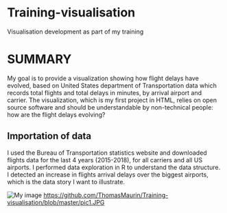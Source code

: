 # Training-visualisation
Visualisation development as part of my training
# SUMMARY

My goal is to provide a visualization showing how flight delays have evolved, based on United States department of Transportation  data which records total flights and total delays in minutes, by arrival airport and carrier. The visualization, which is my first project in HTML, relies on open source software and should be understandable by non-technical people: how are the flight delays evolving?

## Importation of data

I used the Bureau of Transportation statistics website and downloaded flights data for the last 4 years (2015-2018), for all carriers and all US airports.
I performed data exploration in R to understand the data structure. I detected an increase in flights arrival delays over the biggest airports, which is the data story I want to illustrate.

![My image](ThomasMaurin.github.com/repository/Training-visualisation/blob/master/pic1.JPG) https://github.com/ThomasMaurin/Training-visualisation/blob/master/pic1.JPG
